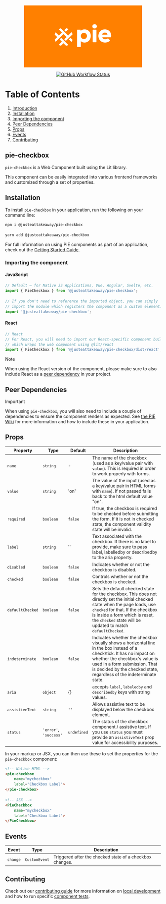 <p align="center">
  <img align="center" src="../../../readme_image.png" height="200" alt="">
</p>

<p align="center">
  <a href="https://www.npmjs.com/@justeattakeaway/pie-checkbox">
    <img alt="GitHub Workflow Status" src="https://img.shields.io/npm/v/@justeattakeaway/pie-checkbox.svg">
  </a>
</p>

# Table of Contents

1. [Introduction](#pie-checkbox)
2. [Installation](#installation)
3. [Importing the component](#importing-the-component)
4. [Peer Dependencies](#peer-dependencies)
5. [Props](#props)
6. [Events](#events)
7. [Contributing](#contributing)

## pie-checkbox

`pie-checkbox` is a Web Component built using the Lit library.

This component can be easily integrated into various frontend frameworks and customized through a set of properties.


## Installation

To install `pie-checkbox` in your application, run the following on your command line:

```bash
npm i @justeattakeaway/pie-checkbox

yarn add @justeattakeaway/pie-checkbox
```

For full information on using PIE components as part of an application, check out the [Getting Started Guide](https://github.com/justeattakeaway/pie/wiki/Getting-started-with-PIE-Web-Components).


### Importing the component

#### JavaScript
```js
// Default – for Native JS Applications, Vue, Angular, Svelte, etc.
import { PieCheckbox } from '@justeattakeaway/pie-checkbox';

// If you don't need to reference the imported object, you can simply
// import the module which registers the component as a custom element.
import '@justeattakeaway/pie-checkbox';
```

#### React
```js
// React
// For React, you will need to import our React-specific component build
// which wraps the web component using ​@lit/react
import { PieCheckbox } from '@justeattakeaway/pie-checkbox/dist/react';
```

> [!NOTE]
> When using the React version of the component, please make sure to also
> include React as a [peer dependency](#peer-dependencies) in your project.


## Peer Dependencies

> [!IMPORTANT]
> When using `pie-checkbox`, you will also need to include a couple of dependencies to ensure the component renders as expected. See [the PIE Wiki](https://github.com/justeattakeaway/pie/wiki/Getting-started-with-PIE-Web-Components#expected-dependencies) for more information and how to include these in your application.


## Props

| Property | Type | Default | Description |
|---|---|---|---|
| `name` | `string` | - | The name of the checkbox (used as a key/value pair with `value`). This is required in order to work properly with forms. |
| `value` | `string` | 'on' | The value of the input (used as a key/value pair in HTML forms with `name`). If not passed falls back to the html default value "on". |
| `required` | `boolean` | `false` | If true, the checkbox is required to be checked before submitting the form. If it is not in checked state, the component validity state will be invalid. |
| `label` | `string` | '' | Text associated with the checkbox. If there is no label to provide, make sure to pass label, labelledby or describedby to the aria property. |
| `disabled` | `boolean` | `false` | Indicates whether or not the checkbox is disabled. |
| `checked` | `boolean` | `false` | Controls whether or not the checkbox is checked. |
| `defaultChecked` | `boolean` | `false` | Sets the default checked state for the checkbox. This does not directly set the initial checked state when the page loads, use `checked` for that. If the checkbox is inside a form which is reset, the `checked` state will be updated to match `defaultChecked`. |
| `indeterminate` | `boolean` | `false` | Indicates whether the checkbox visually shows a horizontal line in the box instead of a check/tick. It has no impact on whether the checkbox's value is used in a form submission. That is decided by the checked state, regardless of the indeterminate state. |
| `aria` | `object` | {} | accepts `label`, `labeledby` and `describedby` keys with string values. |
| `assistiveText` | `string` | `''` | Allows assistive text to be displayed below the checkbox element. |
| `status` | `'error'`, `'success'` | `undefined` | The status of the checkbox component / assistive text. If you use `status` you must provide an `assistiveText` prop value for accessibility purposes. |

In your markup or JSX, you can then use these to set the properties for the `pie-checkbox` component:

```html
<!-- Native HTML -->
<pie-checkbox
    name="mycheckbox"
    label="Checkbox Label">
</pie-checkbox>

<!-- JSX -->
<PieCheckbox
    name="mycheckbox"
    label="Checkbox Label">
</PieCheckbox>
```

## Events
| Event | Type | Description |
|-------|------|-------------|
| `change` | `CustomEvent` | Triggered after the checked state of a checkbox changes. |

## Contributing

Check out our [contributing guide](https://github.com/justeattakeaway/pie/wiki/Contributing-Guide) for more information on [local development](https://github.com/justeattakeaway/pie/wiki/Contributing-Guide#local-development) and how to run specific [component tests](https://github.com/justeattakeaway/pie/wiki/Contributing-Guide#testing).
